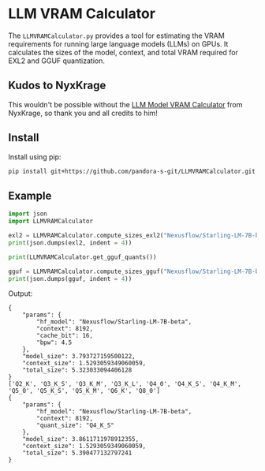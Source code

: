 # LLM VRAM Calculator

The `LLMVRAMCalculator.py` provides a tool for estimating the VRAM requirements for running large language models (LLMs) on GPUs. It calculates the sizes of the model, context, and total VRAM required for EXL2 and GGUF quantization.

## Kudos to NyxKrage
This wouldn't be possible without the [LLM Model VRAM Calculator](https://huggingface.co/spaces/NyxKrage/LLM-Model-VRAM-Calculator) from NyxKrage, so thank you and all credits to him!

## Install
Install using pip:
```bash
pip install git+https://github.com/pandora-s-git/LLMVRAMCalculator.git
```

## Example

```python
import json
import LLMVRAMCalculator

exl2 = LLMVRAMCalculator.compute_sizes_exl2("Nexusflow/Starling-LM-7B-beta", 8192, cache_bit = 16, bpw = 4.5)
print(json.dumps(exl2, indent = 4))

print(LLMVRAMCalculator.get_gguf_quants())

gguf = LLMVRAMCalculator.compute_sizes_gguf("Nexusflow/Starling-LM-7B-beta", 8192, quant_size = "Q4_K_S")
print(json.dumps(gguf, indent = 4))
```
Output:
```shell
{
    "params": {
        "hf_model": "Nexusflow/Starling-LM-7B-beta",
        "context": 8192,
        "cache_bit": 16,
        "bpw": 4.5
    },
    "model_size": 3.793727159500122,
    "context_size": 1.5293059349060059,
    "total_size": 5.323033094406128
}
['Q2_K', 'Q3_K_S', 'Q3_K_M', 'Q3_K_L', 'Q4_0', 'Q4_K_S', 'Q4_K_M', 'Q5_0', 'Q5_K_S', 'Q5_K_M', 'Q6_K', 'Q8_0']
{
    "params": {
        "hf_model": "Nexusflow/Starling-LM-7B-beta",
        "context": 8192,
        "quant_size": "Q4_K_S"
    },
    "model_size": 3.8611711978912355,
    "context_size": 1.5293059349060059,
    "total_size": 5.390477132797241
}
```